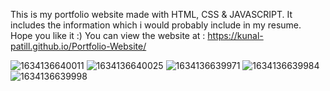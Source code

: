 This is my portfolio website made with HTML, CSS & JAVASCRIPT. It includes the information which i would probably include in my resume. Hope you like it :)
You can view the website at : https://kunal-patill.github.io/Portfolio-Website/

![1634136640011](https://user-images.githubusercontent.com/91950357/137158328-7452911b-4805-41af-83d1-2e00b412290a.jpg)
![1634136640025](https://user-images.githubusercontent.com/91950357/137158572-843dd942-be81-4689-b427-424914053659.jpg)
![1634136639971](https://user-images.githubusercontent.com/91950357/137158791-94c85447-eea3-4c6e-952a-85c5a0ebe8d1.jpg)
![1634136639984](https://user-images.githubusercontent.com/91950357/137158963-33a61228-2046-4c00-845c-97e449656c92.jpg)
![1634136639998](https://user-images.githubusercontent.com/91950357/137159165-2b31fcb7-5932-4137-a2a8-61542af05766.jpg)
